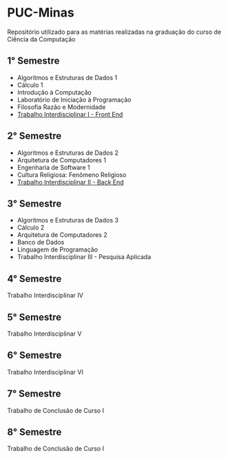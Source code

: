 # PUC-Minas
Repositório utilizado para as matérias realizadas na graduação do curso de Ciência da Computação

## 1° Semestre
- Algoritmos e Estruturas de Dados 1
- Cálculo 1
- Introdução à Computação
- Laboratório de Iniciação à Programação
- Filosofia Razão e Modernidade
- [Trabalho Interdisciplinar I - Front End](https://github.com/DanielSalgadoM7/TI1-MovieSync)

## 2° Semestre
- Algoritmos e Estruturas de Dados 2
- Arquitetura de Computadores 1
- Engenharia de Software 1
- Cultura Religiosa: Fenômeno Religioso
- [Trabalho Interdisciplinar II - Back End](https://github.com/DanielSalgadoM7/TI2-Perifinder)

## 3° Semestre
- Algoritmos e Estruturas de Dados 3
- Cálculo 2
- Arquitetura de Computadores 2
- Banco de Dados
- Linguagem de Programação
- Trabalho Interdisciplinar III - Pesquisa Aplicada

## 4° Semestre
Trabalho Interdisciplinar IV

## 5° Semestre
Trabalho Interdisciplinar V

## 6° Semestre
Trabalho Interdisciplinar VI

## 7° Semestre
Trabalho de Conclusão de Curso I

## 8° Semestre
Trabalho de Conclusão de Curso I
